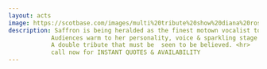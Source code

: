 ```yaml
---
layout: acts
image: https://scotbase.com/images/multi%20tribute%20show%20diana%20ross%20-%20motown.jpg?crc=262353087
description: Saffron is being heralded as the finest motown vocalist to hit the Scottish Motown scene. payING tribute to many of the greatest ladies of  Motown, including Diana Ross & Whitney Houston. Her tribute is second-to- none and her portrayal and professionalism precede her wherever she appears. <hr>
            Audiences warm to her personality, voice & sparkling stage presence as she takes you on a  sensational journey back in time with all the hits’ of Diana Ross & Whitney Houston.   <hr>
            A double tribute that must be  seen to be believed. <hr>
            call now for INSTANT QUOTES & AVAILABILITY
---
```

